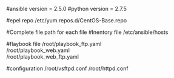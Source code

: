 #ansible version = 2.5.0
#python version = 2.7.5

#epel repo
/etc/yum.repos.d/CentOS-Base.repo

#Complete file path for each file
#Inentory file
/etc/ansible/hosts  

#flaybook file 
/root/playbook_ftp.yaml  
/root/playbook_web.yaml  
/root/playbook_web_ftp.yaml  

#configuration
/root/vsftpd.conf
/root/httpd.conf  

